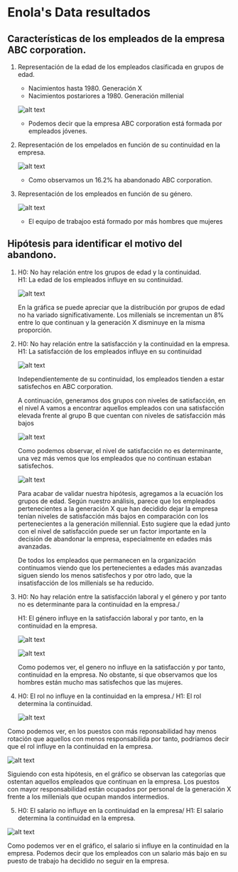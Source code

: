 
# Enola's Data resultados

## Características de los empleados de la empresa ABC corporation. 


1. Representación de la edad de los empleados clasificada en grupos de edad.
    - Nacimientos hasta 1980. Generación X
    - Nacimientos postariores a 1980. Generación millenial


    ![alt text](image-2.png)


    - Podemos decir que la empresa ABC corporation está formada por empleados jóvenes.

2. Representación de los empelados en función de su continuidad en la empresa.

    ![alt text](image-3.png)

    - Como observamos un 16.2% ha abandonado ABC corporation.

3. Representación de los empleados en función de su género.

    ![alt text](image-8.png)

    - El equipo de trabajoo está formado por más hombres que mujeres



## Hipótesis para identificar el motivo del abandono.

1.  H0: No hay relación entre los grupos de edad y la continuidad. \
        H1: La edad de los empleados influye en su continuidad.

    ![alt text](image-4.png)

    En la gráfica se puede apreciar que la distribución por grupos de edad no ha variado significativamente. Los millenials se incrementan un 8% entre lo que continuan y la generación X disminuye en la misma proporción.

2. H0: No hay relación entre la satisfacción y la continuidad en la empresa. \
    H1: La satisfacción de los empleados influye en su continuidad

    ![alt text](image-5.png)
        
    Independientemente de su continuidad, los empleados tienden a estar satisfechos en ABC corporation.

    A continuación, generamos dos grupos con niveles de satisfacción, en el nivel A vamos a encontrar aquellos empleados con una satisfacción elevada frente al grupo B que cuentan con niveles de satisfacción más bajos

    ![alt text](image-6.png)


    Como podemos observar, el nivel de satisfacción no es determinante, una vez más vemos que los empleados que no continuan estaban satisfechos.

    ![alt text](image-7.png)

    Para acabar de validar nuestra hipótesis, agregamos a la ecuación los grupos de edad. 
    Según nuestro  análisis, parece que los empleados pertenecientes a la generación X que han decidido dejar la empresa tenían niveles de satisfacción más bajos en comparación con los pertenecientes a la generación millennial. Esto sugiere que la edad  junto con el nivel de satisfacción puede ser un factor importante en la decisión de abandonar la empresa, especialmente en edades más avanzadas.

    De todos los empleados que permanecen en la organización continuamos viendo que los pertenecientes a edades más avanzadas siguen siendo los menos satisfechos y por otro lado, que la insatisfacción de los millenials se ha reducido.

3. H0: No hay relación entre la satisfacción laboral y el género y por tanto no es        determinante para la continuidad en la empresa./
    
    H1: El género influye en la satisfacción laboral y por tanto, en la continuidad en la empresa.

    ![alt text](image-10.png)

    ![alt text](image-11.png)


    Como podemos ver, el genero no influye en la satisfacción y por tanto, continuidad en la empresa. No obstante, si que observamos que los hombres están mucho mas satisfechos que las mujeres.

4. H0: El rol no influye en la continuidad en la empresa./ 
    H1: El rol determina la continuidad.

    ![alt text](image-12.png) 
    
Como podemos ver, en los puestos con más reponsabilidad hay menos rotación que aquellos con menos responsabilida por tanto, podríamos decir que el rol influye en la continuidad en la empresa.


![alt text](image-13.png)


Siguiendo con esta hipótesis, en el gráfico se observan las categorías que ostentan aquellos empleados que continuan en la empresa. Los puestos con mayor responsabilidad están ocupados por personal de la generación X frente a los millenials que ocupan mandos intermedios.


5. H0: El salario no influye en la continuidad en la empresa/
H1: El salario determina la continuidad en la empresa.

![alt text](image-14.png)


Como podemos ver en el gráfico, el salario si influye en la continuidad en la empresa. Podemos decir que los empleados con un salario más bajo en su puesto de trabajo ha decidido no seguir en la empresa.


